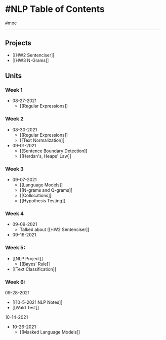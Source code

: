 # #NLP Table of Contents
#moc 

---

## Projects
- [[HW2 Sentenciser]]
- [[HW3 N-Grams]]


## Units
### Week 1
- 08-27-2021
	- [[Regular Expressions]]

### Week 2
- 08-30-2021
	- [[Regular Expressions]]
	- [[Text Normalization]]
- 09-01-2021
	- [[Sentence Boundary Detection]]
	- [[Herdan's, Heaps' Law]]

### Week 3
- 09-07-2021
	- [[Language Models]]
	- [[N-grams and Q-grams]]
	- [[Collocations]]
	- [[Hypothesis Testing]]

### Week 4
- 09-09-2021
	- Talked about [[HW2 Sentenciser]]
- 09-16-2021

### Week 5:
- [[NLP Project]]
	- [[Bayes' Rule]]
- [[Text Classification]]

### Week 6:
09-28-2021
- [[10-5-2021 NLP Notes]]
- [[Wald Test]]

10-14-2021


- 10-26-2021
	- [[Masked Language Models]]

